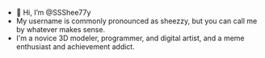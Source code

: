 - 👋 Hi, I’m @SSShee77y
- My username is commonly pronounced as sheezzy, but you can call me by whatever makes sense.
- I'm a novice 3D modeler, programmer, and digital artist, and a meme enthusiast and achievement addict.

<!---
SSShee77y/SSShee77y is a ✨ special ✨ repository because its `README.md` (this file) appears on your GitHub profile.
You can click the Preview link to take a look at your changes.
--->
